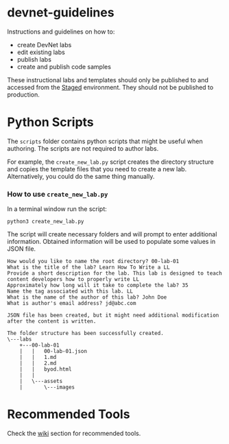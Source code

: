 # devnet-guidelines

Instructions and guidelines on how to: 

  - create DevNet labs
  - edit existing labs
  - publish labs
  - create and publish code samples

These instructional labs and templates should only be published to and accessed from the [Staged](https://learninglabs.cisco.com:8867) environment.  They should not be published to production.

# Python Scripts

The `scripts` folder contains python scripts that might be useful when authoring. The scripts are not required to author labs. 

For example, the `create_new_lab.py` script creates the directory structure and copies the template files that you need to create a new lab. Alternatively, you could do the same thing manually.

### How to use `create_new_lab.py`

In a terminal window run the script: 

`python3 create_new_lab.py`

The script will create necessary folders and will prompt to enter additional information. Obtained information will be used to populate some values in JSON file.

```
How would you like to name the root directory? 00-lab-01
What is the title of the lab? Learn How To Write a LL
Provide a short description for the lab. This lab is designed to teach content developers how to properly write LL
Approximately how long will it take to complete the lab? 35
Name the tag associated with this lab. LL
What is the name of the author of this lab? John Doe
What is author's email address? jd@abc.com

JSON file has been created, but it might need additional modification after the content is written.

The folder structure has been successfully created.
\---labs
    +---00-lab-01
    |   |   00-lab-01.json
    |   |   1.md
    |   |   2.md
    |   |   byod.html
    |   |
    |   \---assets
    |       \---images

```


# Recommended Tools

Check the [wiki](https://github.com/CiscoDevNet/devnet-guidelines/wiki/Tools-to-Write-Learning-Labs) section for recommended tools.
